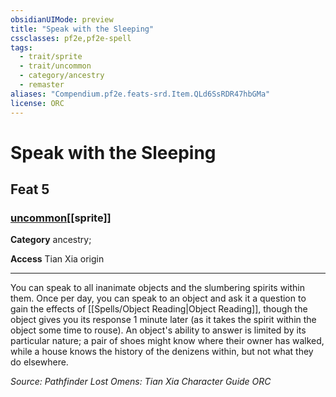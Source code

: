 ```yaml
---
obsidianUIMode: preview
title: "Speak with the Sleeping"
cssclasses: pf2e,pf2e-spell
tags:
  - trait/sprite
  - trait/uncommon
  - category/ancestry
  - remaster
aliases: "Compendium.pf2e.feats-srd.Item.QLd6SsRDR47hbGMa"
license: ORC
---
```

# Speak with the Sleeping
## Feat 5
### [uncommon](uncommon "Uncommon Rarity Trait")[[sprite]]

**Category** ancestry; 




**Access** Tian Xia origin

* * *

You can speak to all inanimate objects and the slumbering spirits within them. Once per day, you can speak to an object and ask it a question to gain the effects of [[Spells/Object Reading|Object Reading]], though the object gives you its response 1 minute later (as it takes the spirit within the object some time to rouse). An object's ability to answer is limited by its particular nature; a pair of shoes might know where their owner has walked, while a house knows the history of the denizens within, but not what they do elsewhere.

*Source: Pathfinder Lost Omens: Tian Xia Character Guide*
*ORC*